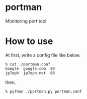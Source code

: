 # portman
Monitoring port tool

# How to use
At first, write a config file like below.

    % cat ./portman.conf
    Google  google.com  80
    jp7eph  jp7eph.net  80

then,

    % python ./portman.py portman.conf


